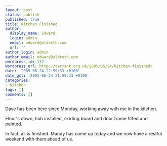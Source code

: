 ```yaml
---
layout: post
status: publish
published: true
title: Kitchen Finished
author:
  display_name: Edward
  login: admin
  email: edward@aldreth.com
  url: ''
author_login: admin
author_email: edward@aldreth.com
wordpress_id: 132
wordpress_url: http://tarrant.org.uk/2005/06/24/kitchen-finished/
date: '2005-06-24 22:59:33 +0100'
date_gmt: '2005-06-24 21:59:33 +0100'
categories:
- Kitchen
tags: []
comments: []
---
```

<p>Dave has been here since Monday, working away with me in the kitchen.</p>
<p>Floor's down, hob installed, skirting board and door frame fitted and painted.</p>
<p>In fact, all is finished.  Mandy has come up today and we now have a restful weekend with them ahead of us.</p>
